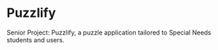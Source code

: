 # Puzzlify
Senior Project: Puzzlify, a puzzle application tailored to Special Needs students and users. 
